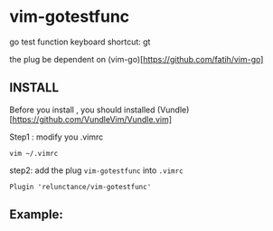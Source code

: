 # vim-gotestfunc
go test function keyboard shortcut: gt

the plug be dependent on (vim-go)[https://github.com/fatih/vim-go]

## INSTALL

Before you install , you should installed (Vundle)[https://github.com/VundleVim/Vundle.vim]


Step1 : modify you .vimrc 

```
vim ~/.vimrc
```

step2: add the plug `vim-gotestfunc` into `.vimrc`

```vim
Plugin 'relunctance/vim-gotestfunc'
```

## Example:

